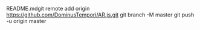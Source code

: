 README.mdgit remote add origin https://github.com/DominusTempori/AR.js.git
git branch -M master
git push -u origin master